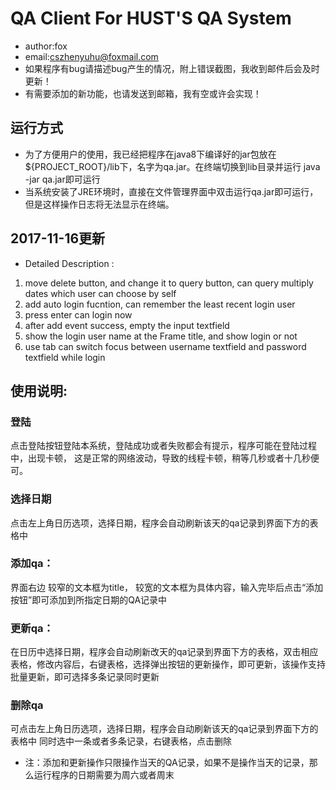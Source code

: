 # QA Client For HUST'S QA System
- author:fox
- email:cszhenyuhu@foxmail.com
- 如果程序有bug请描述bug产生的情况，附上错误截图，我收到邮件后会及时更新！
- 有需要添加的新功能，也请发送到邮箱，我有空或许会实现！

## 运行方式
- 为了方便用户的使用，我已经把程序在java8下编译好的jar包放在${PROJECT_ROOT}/lib下，名字为qa.jar。在终端切换到lib目录并运行 java -jar qa.jar即可运行
- 当系统安装了JRE环境时，直接在文件管理界面中双击运行qa.jar即可运行，但是这样操作日志将无法显示在终端。

## 2017-11-16更新
* Detailed Description :
1. move delete button, and change it to query button, can query multiply dates which user can choose by self
2. add auto login fucntion, can remember the least recent login user
3. press enter can login now
4. after add event success, empty the input textfield
5. show the login user name at the Frame title, and show login or not
6. use tab can switch focus between username textfield and password textfield while login
## 使用说明:

### 登陆
点击登陆按钮登陆本系统，登陆成功或者失败都会有提示，程序可能在登陆过程中，出现卡顿，
这是正常的网络波动，导致的线程卡顿，稍等几秒或者十几秒便可。

### 选择日期 
点击左上角日历选项，选择日期，程序会自动刷新该天的qa记录到界面下方的表格中

### 添加qa：
界面右边 较窄的文本框为title，
较宽的文本框为具体内容，输入完毕后点击“添加按钮”即可添加到所指定日期的QA记录中


### 更新qa：
在日历中选择日期，程序会自动刷新改天的qa记录到界面下方的表格，双击相应表格，修改内容后，右键表格，选择弹出按钮的更新操作，即可更新，该操作支持批量更新，即可选择多条记录同时更新

### 删除qa
可点击左上角日历选项，选择日期，程序会自动刷新该天的qa记录到界面下方的表格中
同时选中一条或者多条记录，右键表格，点击删除

* 注：添加和更新操作只限操作当天的QA记录，如果不是操作当天的记录，那么运行程序的日期需要为周六或者周末

